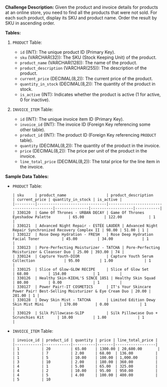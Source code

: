 **Challenge Description:**
Given the product and invoice details for products at an online store, you need to find all the products that were not sold. For each such product, display its SKU and product name. Order the result by SKU in ascending order.

**Tables:**

1. `PRODUCT` Table:
   - `id` (INT): The unique product ID (Primary Key).
   - `sku` (VARCHAR(32)): The SKU (Stock Keeping Unit) of the product.
   - `product_name` (VARCHAR(128)): The name of the product.
   - `product_description` (VARCHAR(255)): The description of the product.
   - `current_price` (DECIMAL(8,2)): The current price of the product.
   - `quantity_in_stock` (DECIMAL(8,2)): The quantity of the product in stock.
   - `is_active` (INT): Indicates whether the product is active (1 for active, 0 for inactive).

2. `INVOICE_ITEM` Table:
   - `id` (INT): The unique invoice item ID (Primary Key).
   - `invoice_id` (INT): The invoice ID (Foreign Key referencing some other table).
   - `product_id` (INT): The product ID (Foreign Key referencing `PRODUCT` table).
   - `quantity` (DECIMAL(8,2)): The quantity of the product in the invoice.
   - `price` (DECIMAL(8,2)): The price per unit of the product in the invoice.
   - `line_total_price` (DECIMAL(8,2)): The total price for the line item in the invoice.

**Sample Data Tables:**

- `PRODUCT` Table:

  ```
  | sku     | product_name                  | product_description                      | current_price | quantity_in_stock | is_active |
  |---------|-------------------------------|------------------------------------------|---------------|-------------------|-----------|
  | 330120  | Game Of Thrones - URBAN DECAY | Game Of Thrones Eyeshadow Palette        | 65.00         | 122.00            | 1         |
  | 330121  | Advanced Night Repair - ESTÉE LAUDER | Advanced Night Repair Synchronized Recovery Complex II | 98.00 | 51.00 | 1 |
  | 330122  | Rose Deep Hydration - FRESH   | Rose Deep Hydration Facial Toner          | 45.00         | 34.00             | 1         |
  | 330123  | Pore-Perfecting Moisturizer - TATCHA | Pore-Perfecting Moisturizer & Cleanser Duo | 25.00 | 393.00 | 74 |
  | 330124  | Capture Youth-DIOR            | Capture Youth Serum Collection             | 95.00         | 1.00              | 1         |
  | 330125  | Slice of Glow-GLOW RECIPE     | Slice of Glow Set                         | 68.00         | 154.00            | 1         |
  | 330126  | Healthy Skin-KIEHL'S SINCE 1851 | Healthy Skin Squad                        | 80.00         | 0.00              | 1         |
  | 330127  | Power Pair!-IT COSMETICS      | IT's Your Skincare Power Pair! Best-Selling Moisturizer & Eye Cream Duo | 20.00 | 281.00 | 1 |
  | 330128  | Dewy Skin Mist - TATCHA       | Limited Edition Dewy Skin Mist Mini       | 170.00        | 0.00              | 1         |
  | 330129  | Silk Pillowcase-SLIP          | Silk Pillowcase Duo + Scrunchies Kit      | 10.00         | 1.00              | 1         |
  ```

- `INVOICE_ITEM` Table:

  ```
  | invoice_id | product_id | quantity | price | line_total_price |
  |------------|------------|----------|-------|------------------|
  | 1          | 20         | 65.00    | 1300.00 | 20,600.00       |
  | 1          | 7          | 2.00     | 68.00  | 136.00          |
  | 1          | 5          | 10.00    | 100.00 | 1,000.00        |
  | 3          | 10         | 2.00     | 180.00 | 360.00          |
  | 4          | 1          | 5.00     | 65.00  | 325.00          |
  | 4          | 2          | 10.00    | 95.00  | 950.00          |
  | 4          | 5          | 4.00     | 100.00 | 400.00          |
  | 5          | 10
